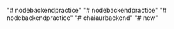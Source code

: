 "# nodebackendpractice" 
"# nodebackendpractice" 
"# nodebackendpractice" 
"# chaiaurbackend" 
"# new" 

